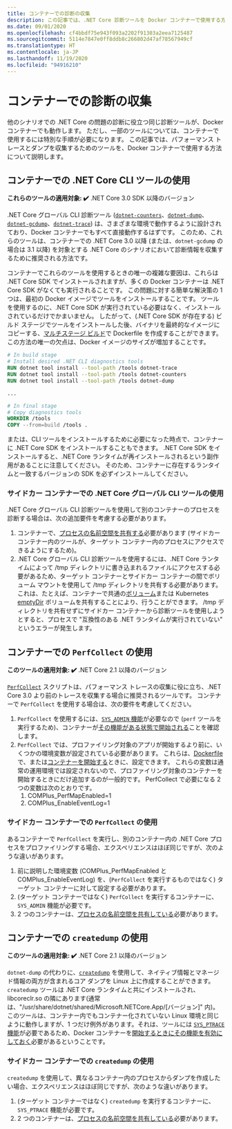```yaml
---
title: コンテナーでの診断の収集
description: この記事では、.NET Core 診断ツールを Docker コンテナーで使用する方法について説明します。
ms.date: 09/01/2020
ms.openlocfilehash: cf4bbdf75e943f093a2202f91303a2eea7125487
ms.sourcegitcommit: 5114e7847e0ff8ddb8c266802d47af78567949cf
ms.translationtype: HT
ms.contentlocale: ja-JP
ms.lasthandoff: 11/19/2020
ms.locfileid: "94916210"
---
```

# <a name="collect-diagnostics-in-containers"></a>コンテナーでの診断の収集

他のシナリオでの .NET Core の問題の診断に役立つ同じ診断ツールが、Docker コンテナーでも動作します。 ただし、一部のツールについては、コンテナーで使用するには特別な手順が必要になります。 この記事では、パフォーマンス トレースとダンプを収集するためのツールを、Docker コンテナーで使用する方法について説明します。

## <a name="using-net-core-cli-tools-in-a-container"></a>コンテナーでの .NET Core CLI ツールの使用

**これらのツールの適用対象: ✔️** .NET Core 3.0 SDK 以降のバージョン

.NET Core グローバル CLI 診断ツール ([`dotnet-counters`](dotnet-counters.md)、[`dotnet-dump`](dotnet-dump.md)、[`dotnet-gcdump`](dotnet-gcdump.md)、[`dotnet-trace`](dotnet-trace.md)) は、さまざまな環境で動作するように設計されており、Docker コンテナーでもすべて直接動作するはずです。 このため、これらのツールは、コンテナーでの .NET Core 3.0 以降 (または、`dotnet-gcdump` の場合は 3.1 以降) を対象とする .NET Core のシナリオにおいて診断情報を収集するために推奨される方法です。

コンテナーでこれらのツールを使用するときの唯一の複雑な要因は、これらは .NET Core SDK でインストールされますが、多くの Docker コンテナーは .NET Core SDK がなくても実行されることです。 この問題に対する簡単な解決策の 1 つは、最初の Docker イメージでツールをインストールすることです。 ツールを使用するのに、.NET Core SDK が実行されている必要はなく、インストールされているだけでかまいません。 したがって、(.NET Core SDK が存在する) ビルド ステージでツールをインストールした後、バイナリを最終的なイメージにコピーする、[マルチステージ ビルド](https://docs.docker.com/develop/develop-images/multistage-build/)で Dockerfile を作成することができます。 この方法の唯一の欠点は、Docker イメージのサイズが増加することです。

```dockerfile
# In build stage
# Install desired .NET CLI diagnostics tools
RUN dotnet tool install --tool-path /tools dotnet-trace
RUN dotnet tool install --tool-path /tools dotnet-counters
RUN dotnet tool install --tool-path /tools dotnet-dump

...

# In final stage
# Copy diagnostics tools
WORKDIR /tools
COPY --from=build /tools .
```

または、CLI ツールをインストールするために必要になった時点で、コンテナーに .NET Core SDK をインストールすることもできます。 .NET Core SDK をインストールすると、.NET Core ランタイムが再インストールされるという副作用があることに注意してください。 そのため、コンテナーに存在するランタイムと一致するバージョンの SDK を必ずインストールしてください。

### <a name="using-net-core-global-cli-tools-in-a-sidecar-container"></a>サイドカー コンテナーでの .NET Core グローバル CLI ツールの使用

.NET Core グローバル CLI 診断ツールを使用して別のコンテナーのプロセスを診断する場合は、次の追加要件を考慮する必要があります。

1. コンテナーで、[プロセスの名前空間を共有する](https://docs.docker.com/engine/reference/run/#pid-settings---pid)必要があります (サイドカー コンテナー内のツールが、ターゲット コンテナー内のプロセスにアクセスできるようにするため)。
2. .NET Core グローバル CLI 診断ツールを使用するには、.NET Core ランタイムによって /tmp ディレクトリに書き込まれるファイルにアクセスする必要があるため、ターゲット コンテナーとサイドカー コンテナーの間でボリューム マウントを使用して /tmp ディレクトリを共有する必要があります。 これは、たとえば、コンテナーで共通の[ボリューム](https://docs.docker.com/storage/volumes/#create-and-manage-volumes)または Kubernetes [emptyDir](https://kubernetes.io/docs/concepts/storage/volumes/#emptydir) ボリュームを共有することにより、行うことができます。 /tmp ディレクトリを共有せずにサイドカー コンテナーから診断ツールを使用しようとすると、プロセスで "互換性のある .NET ランタイムが実行されていない" というエラーが発生します。

## <a name="using-perfcollect-in-a-container"></a>コンテナーでの `PerfCollect` の使用

**このツールの適用対象: ✔️** .NET Core 2.1 以降のバージョン

[`PerfCollect`](./trace-perfcollect-lttng.md) スクリプトは、パフォーマンス トレースの収集に役に立ち、.NET Core 3.0 より前のトレースを収集する場合に推奨されるツールです。 コンテナーで `PerfCollect` を使用する場合は、次の要件を考慮してください。

1. `PerfCollect` を使用するには、[`SYS_ADMIN` 機能](https://man7.org/linux/man-pages/man7/capabilities.7.html)が必要なので (`perf` ツールを実行するため)、コンテナーが[その機能がある状態で開始される](https://docs.docker.com/engine/reference/run/#runtime-privilege-and-linux-capabilities)ことを確認します。
2. `PerfCollect` では、プロファイリング対象のアプリが開始するより前に、いくつかの環境変数が設定されている必要があります。 これらは、[Dockerfile](https://docs.docker.com/engine/reference/builder/#env) で、または[コンテナーを開始する](https://docs.docker.com/engine/reference/run/#env-environment-variables)ときに、設定できます。 これらの変数は通常の運用環境では設定されないので、プロファイリング対象のコンテナーを開始するときにだけ追加するのが一般的です。 PerfCollect で必要になる 2 つの変数は次のとおりです。
    1. COMPlus_PerfMapEnabled=1
    1. COMPlus_EnableEventLog=1

### <a name="using-perfcollect-in-a-sidecar-container"></a>サイドカー コンテナーでの `PerfCollect` の使用

あるコンテナーで `PerfCollect` を実行し、別のコンテナー内の .NET Core プロセスをプロファイリングする場合、エクスペリエンスはほぼ同じですが、次のような違いがあります。

1. 前に説明した環境変数 (COMPlus_PerfMapEnabled と COMPlus_EnableEventLog) を、(`PerfCollect` を実行するものではなく) ターゲット コンテナーに対して設定する必要があります。
2. (ターゲット コンテナーではなく) `PerfCollect` を実行するコンテナーに、`SYS_ADMIN` 機能が必要です。
3. 2 つのコンテナーは、[プロセスの名前空間を共有している](https://docs.docker.com/engine/reference/run/#pid-settings---pid)必要があります。

## <a name="using-createdump-in-a-container"></a>コンテナーでの `createdump` の使用

**このツールの適用対象: ✔️** .NET Core 2.1 以降のバージョン

`dotnet-dump` の代わりに、[`createdump`](https://github.com/dotnet/runtime/blob/master/docs/design/coreclr/botr/xplat-minidump-generation.md) を使用して、ネイティブ情報とマネージド情報の両方が含まれるコア ダンプを Linux 上に作成することができます。 `createdump` ツールは .NET Core ランタイムと共にインストールされ、libcoreclr.so の隣にあります(通常は、"/usr/share/dotnet/shared/Microsoft.NETCore.App/[バージョン]" 内)。 このツールは、コンテナー内でもコンテナー化されていない Linux 環境と同じように動作しますが、1 つだけ例外があります。それは、ツールには [`SYS_PTRACE` 機能](https://man7.org/linux/man-pages/man7/capabilities.7.html)が必要であるため、Docker コンテナーを[開始するときにその機能を有効にしておく](https://docs.docker.com/engine/reference/run/#runtime-privilege-and-linux-capabilities)必要があるということです。

### <a name="using-createdump-in-a-sidecar-container"></a>サイドカー コンテナーでの `createdump` の使用

`createdump` を使用して、異なるコンテナー内のプロセスからダンプを作成したい場合、エクスペリエンスはほぼ同じですが、次のような違いがあります。

1. (ターゲット コンテナーではなく) `createdump` を実行するコンテナーに、`SYS_PTRACE` 機能が必要です。
2. 2 つのコンテナーは、[プロセスの名前空間を共有している](https://docs.docker.com/engine/reference/run/#pid-settings---pid)必要があります。
